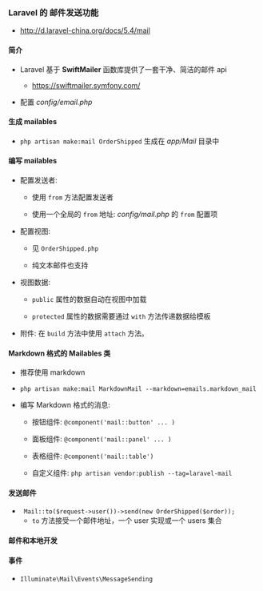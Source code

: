 ### Laravel 的 邮件发送功能
* http://d.laravel-china.org/docs/5.4/mail


#### 简介
* Laravel 基于 **SwiftMailer** 函数库提供了一套干净、简洁的邮件 api
    * https://swiftmailer.symfony.com/

* 配置 *config/email.php*


#### 生成 mailables
* `php artisan make:mail OrderShipped` 生成在 *app/Mail* 目录中


#### 编写 mailables
* 配置发送者:
    * 使用 `from` 方法配置发送者

    * 使用一个全局的 `from` 地址: *config/mail.php* 的 `from` 配置项

* 配置视图:
    * 见 `OrderShipped.php`

    * 纯文本邮件也支持

* 视图数据:
    * `public` 属性的数据自动在视图中加载

    * `protected` 属性的数据需要通过 `with` 方法传递数据给模板

* 附件: 在 `build` 方法中使用 `attach` 方法。


#### Markdown 格式的 Mailables 类
* 推荐使用 markdown

* `php artisan make:mail MarkdownMail --markdown=emails.markdown_mail`

* 编写 Markdown 格式的消息:
    * 按钮组件: `@component('mail::button' ... )`

    * 面板组件: `@component('mail::panel' ... )`

    * 表格组件: `@component('mail::table')`

    * 自定义组件: `php artisan vendor:publish --tag=laravel-mail`


#### 发送邮件
* ` Mail::to($request->user())->send(new OrderShipped($order));`
    * `to` 方法接受一个邮件地址，一个 user 实现或一个 users 集合

#### 邮件和本地开发


#### 事件
* `Illuminate\Mail\Events\MessageSending`
